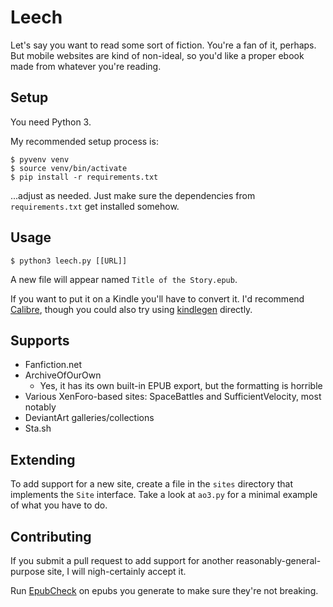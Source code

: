 Leech
===

Let's say you want to read some sort of fiction. You're a fan of it, perhaps. But mobile websites are kind of non-ideal, so you'd like a proper ebook made from whatever you're reading.

Setup
---

You need Python 3.

My recommended setup process is:

    $ pyvenv venv
    $ source venv/bin/activate
    $ pip install -r requirements.txt

...adjust as needed. Just make sure the dependencies from `requirements.txt` get installed somehow.

Usage
---

    $ python3 leech.py [[URL]]

A new file will appear named `Title of the Story.epub`.

If you want to put it on a Kindle you'll have to convert it. I'd recommend [Calibre](http://calibre-ebook.com/), though you could also try using [kindlegen](http://www.amazon.com/gp/feature.html?docId=1000765211) directly.

Supports
---

 * Fanfiction.net
 * ArchiveOfOurOwn
   * Yes, it has its own built-in EPUB export, but the formatting is horrible
 * Various XenForo-based sites: SpaceBattles and SufficientVelocity, most notably
 * DeviantArt galleries/collections
 * Sta.sh

Extending
---

To add support for a new site, create a file in the `sites` directory that implements the `Site` interface. Take a look at `ao3.py` for a minimal example of what you have to do.

Contributing
---

If you submit a pull request to add support for another reasonably-general-purpose site, I will nigh-certainly accept it.

Run [EpubCheck](https://github.com/IDPF/epubcheck) on epubs you generate to make sure they're not breaking.
